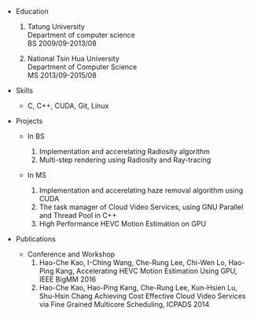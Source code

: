 * Education
  1. Tatung University  
     Department of computer science  
     BS 2009/09-2013/08
	 
  2. National Tsin Hua University  
     Department of Computer Science  
     MS 2013/09-2015/08
       
* Skills
  - C, C++, CUDA, Git, Linux

* Projects
  - In BS
    1. Implementation and accerelating Radiosity algorithm 
	2. Multi-step rendering using Radiosity and Ray-tracing
	
  - In MS
    1. Implementation and accerelating haze removal algorithm using CUDA
	2. The task manager of Cloud Video Services, using GNU Parallel and Thread Pool in C++
	3. High Performance HEVC Motion Estimation on GPU
	
* Publications
  - Conference and Workshop
    1. Hao-Che Kao, I-Ching Wang, Che-Rung Lee, Chi-Wen Lo, Hao-Ping Kang, Accelerating HEVC Motion Estimation Using GPU, IEEE BigMM 2016
    2. Hao-Che Kao, Hao-Ping Kang, Che-Rung Lee, Kun-Hsien Lu, Shu-Hsin Chang Achieving Cost Effective Cloud Video Services via Fine Grained Multicore Scheduling, ICPADS 2014